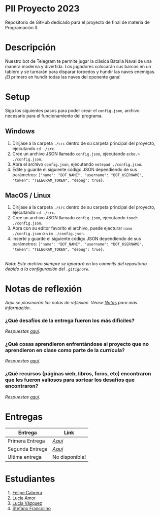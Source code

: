 # PII Proyecto 2023

Repositorio de GitHub dedicado para el proyecto de final de materia de Programación II.

# Descripción

Nuestro bot de Telegram te permite jugar la clásica Batalla Naval de una manera moderna y divertida. Los jugadores colocarán sus barcos en un tablero y se turnarán para disparar torpedos y hundir las naves enemigas. ¡El primero en hundir todas las naves del oponente gana!

# Setup
Siga los siguientes pasos para poder crear el `config.json`, archivo necesario para el funcionamiento del programa.

## Windows
1. Diríjase a la carpeta `./src` dentro de su carpeta principal del proyecto, ejecutando `cd ./src`.
2. Cree un archivo JSON llamado `config.json`, ejecutando `echo.> ./config.json`.
3. Abra el archivo `config.json`, ejecutando `notepad ./config.json`.
4. Edite y guarde el siguiente código JSON dependiendo de sus parámetros: `{"name": "BOT_NAME", "username": "BOT_USERNAME", "token": "TELEGRAM_TOKEN", "debug": true}`.

## MacOS / Linux
1. Diríjase a la carpeta `./src` dentro de su carpeta principal del proyecto, ejecutando `cd ./src`.
2. Cree un archivo JSON llamado `config.json`, ejecutando `touch ./config.json`.
3. Abra con su editor favorito el archivo, puede ejecturar `nano ./config.json` o `vim ./config.json`.
4. Inserte y guarde el siguiente código JSON dependiendo de sus parámetros: `{"name": "BOT_NAME", "username": "BOT_USERNAME", "token": "TELEGRAM_TOKEN", "debug": true}`.
##

*Nota: Este archivo siempre se ignorará en los commits del repositorio debido a la configuración del `.gitignore`.*

# Notas de reflexión

*Aqui se plasmarán las notas de reflexión. Véase [Notas](https://github.com/ucudal/PII_Proyecto_2023_2/blob/main/Entregas/Entrega1.md#notas) para más información.*

### ¿Qué desafíos de la entrega fueron los más difíciles?

*Respuestas [aquí](docs/notes/ans1.md).*

### ¿Qué cosas aprendieron enfrentándose al proyecto que no aprendieron en clase como parte de la currícula?

*Respuestas [aquí](docs/notes/ans2.md).*

### ¿Qué recursos (páginas web, libros, foros, etc) encontraron que les fueron valiosos para sortear los desafíos que encontraron?

*Respuestas [aquí](docs/notes/ans3.md).*

# Entregas

Entrega| Link
-------- | ------ 
Primera Entrega|  *[Aquí](https://github.com/ucudal/PII_2023_2_equipo_4/releases/tag/primera_entrega)*
Segunda Entrega | *[Aquí](https://github.com/ucudal/PII_2023_2_equipo_4/releases/tag/segunda_entrega)*
Ultima entrega | No disponible!

# Estudiantes

1. [Felipe Cabrera](https://github.com/felieppe)
2. [Lucía Amor](https://github.com/lu-amor)
3. [Lucía Vázquez](https://github.com/Luciavazquez01)
4. [Stefano Francolino](https://github.com/Stefano936)
